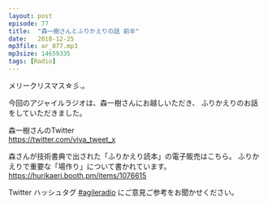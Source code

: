 ```yaml
---
layout: post
episode: 77
title:  "森一樹さんとふりかえりの話 前半"
date:   2018-12-25
mp3file: ar_077.mp3
mp3size: 14659335
tags: [Radio]
---
```


メリークリスマス☆彡.。  

今回のアジャイルラジオは、森一樹さんにお越しいただき、
ふりかえりのお話をしていただきました。  

森一樹さんのTwitter  
https://twitter.com/viva_tweet_x  

森さんが技術書典で出された「ふりかえり読本」の電子販売はこちら。
ふりかえりで重要な「場作り」について書かれています。  
https://hurikaeri.booth.pm/items/1076615  

Twitter ハッシュタグ [#agileradio](https://twitter.com/intent/tweet?hashtags=agileradio) にご意見ご参考をお聞かせください。

